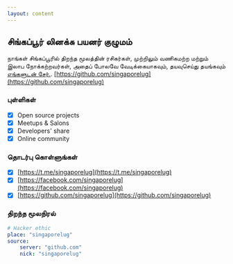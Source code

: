```yaml
---
layout: content
---
```


## சிங்கப்பூர்  லினக்சு பயனர் குழுமம்  

நாங்கள் சிங்கப்பூரில் திறந்த மூலத்தின் ரசிகர்கள், முற்றிலும் வணிகமற்ற மற்றும் இலாப நோக்கற்றவர்கள், அதைப் போலவே வேடிக்கையாகவும், தயவுசெய்து தயங்கவும்  [எங்களுடன் சேர்.](https://singaporelug.org/join). [https://github.com/singaporelug](https://github.com/singaporelug)

### புள்ளிகள்

- [x] Open source projects
- [x] Meetups & Salons
- [x] Developers' share
- [x] Online community

### தொடர்பு கொள்ளுங்கள்

- [x] [https://t.me/singaporelug](https://t.me/singaporelug)
- [x] [https://facebook.com/singaporelug](https://facebook.com/singaporelug)
- [x] [https://github.com/singaporelug](https://github.com/singaporelug)

###  திறந்த மூலநிரல்

~~~ yml
# Hacker ethic
place: "singaporelug"
source:
    server: "github.com"
    nick: "singaporelug"
~~~
